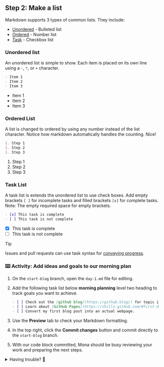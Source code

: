 ## Step 2: Make a list

Markdown supports 3 types of common lists. They include:

- [Unordered](https://docs.github.com/en/get-started/writing-on-github/getting-started-with-writing-and-formatting-on-github/basic-writing-and-formatting-syntax#lists) - Bulleted list
- [Ordered](https://docs.github.com/en/get-started/writing-on-github/getting-started-with-writing-and-formatting-on-github/basic-writing-and-formatting-syntax#lists) - Number list
- [Task](https://docs.github.com/en/get-started/writing-on-github/getting-started-with-writing-and-formatting-on-github/basic-writing-and-formatting-syntax#task-lists) - Checkbox list

### Unordered list

An unordered list is simple to show. Each item is placed on its own line using a `-`, `*`, or `+` character.

```md
- Item 1
- Item 2
- Item 3
```

- Item 1
- Item 2
- Item 3

### Ordered List

A list is changed to ordered by using any number instead of the list character. Notice how markdown automatically handles the counting. Nice!

```md
1. Step 1
1. Step 2
1. Step 3
```

1. Step 1
1. Step 2
1. Step 3

### Task List

A task list is extends the unordered list to use check boxes.
Add empty brackets `[ ]` for incomplete tasks and filled brackets `[x]` for complete tasks. Note: The empty required space for empty brackets.

```md
- [x] This task is complete
- [ ] This task is not complete
```

- [x] This task is complete
- [ ] This task is not complete

> [!TIP]
> Issues and pull requests can use task syntax for [conveying progress](https://docs.github.com/en/get-started/writing-on-github/working-with-advanced-formatting/about-tasklists).

### :keyboard: Activity: Add ideas and goals to our morning plan

1. On the `start-blog` branch, open the `day-1.md` file for editing.

1. Add the following task list below **morning planning** level two heading to track goals you want to achieve.

   ```md
   - [ ] Check out the [github blog](https://github.blog/) for topic ideas.
   - [ ] Learn about [GitHub Pages](https://skills.github.com/#first-day-on-github).
   - [ ] Convert my first blog post into an actual webpage.
   ```

1. Use the **Preview** tab to check your Markdown formatting.

1. In the top right, click the **Commit changes** button and commit directly to the `start-blog` branch.

1. With our code block committed, Mona should be busy reviewing your work and preparing the next steps.

<details>
<summary>Having trouble? 🤷</summary><br/>

- Confirm you are editing the correct file and branch.
- Double check your syntax. The must be a space inside the `[ ]` for task lists.

</details>

